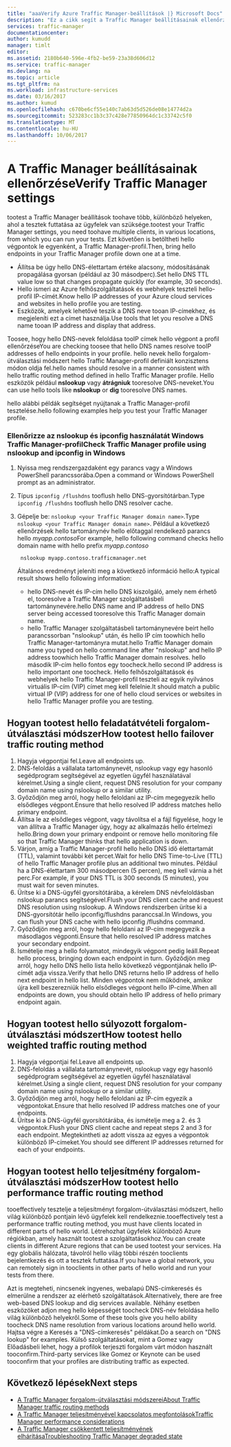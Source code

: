 ```yaml
---
title: "aaaVerify Azure Traffic Manager-beállítások |} Microsoft Docs"
description: "Ez a cikk segít a Traffic Manager beállításainak ellenőrzése"
services: traffic-manager
documentationcenter: 
author: kumudd
manager: timlt
editor: 
ms.assetid: 2180b640-596e-4fb2-be59-23a38d606d12
ms.service: traffic-manager
ms.devlang: na
ms.topic: article
ms.tgt_pltfrm: na
ms.workload: infrastructure-services
ms.date: 03/16/2017
ms.author: kumud
ms.openlocfilehash: c670be6cf55e140c7ab63d5d526de08e14774d2a
ms.sourcegitcommit: 523283cc1b3c37c428e77850964dc1c33742c5f0
ms.translationtype: MT
ms.contentlocale: hu-HU
ms.lasthandoff: 10/06/2017
---
```

# <a name="verify-traffic-manager-settings"></a><span data-ttu-id="8375f-103">A Traffic Manager beállításainak ellenőrzése</span><span class="sxs-lookup"><span data-stu-id="8375f-103">Verify Traffic Manager settings</span></span>

<span data-ttu-id="8375f-104">tootest a Traffic Manager beállítások toohave több, különböző helyeken, ahol a tesztek futtatása az ügyfelek van szüksége.</span><span class="sxs-lookup"><span data-stu-id="8375f-104">tootest your Traffic Manager settings, you need toohave multiple clients, in various locations, from which you can run your tests.</span></span> <span data-ttu-id="8375f-105">Ezt követően is betöltheti hello végpontok le egyenként, a Traffic Manager-profil.</span><span class="sxs-lookup"><span data-stu-id="8375f-105">Then, bring hello endpoints in your Traffic Manager profile down one at a time.</span></span>

* <span data-ttu-id="8375f-106">Állítsa be úgy hello DNS-élettartam értéke alacsony, módosításának propagálása gyorsan (például az 30 másodperc).</span><span class="sxs-lookup"><span data-stu-id="8375f-106">Set hello DNS TTL value low so that changes propagate quickly (for example, 30 seconds).</span></span>
* <span data-ttu-id="8375f-107">Hello ismeri az Azure felhőszolgáltatások és webhelyek teszteli hello-profil IP-címét.</span><span class="sxs-lookup"><span data-stu-id="8375f-107">Know hello IP addresses of your Azure cloud services and websites in hello profile you are testing.</span></span>
* <span data-ttu-id="8375f-108">Eszközök, amelyek lehetővé teszik a DNS neve tooan IP-címekhez, és megjeleníti ezt a címet használja.</span><span class="sxs-lookup"><span data-stu-id="8375f-108">Use tools that let you resolve a DNS name tooan IP address and display that address.</span></span>

<span data-ttu-id="8375f-109">Toosee, hogy hello DNS-nevek feloldása tooIP címek hello végpont a profil ellenőrzése</span><span class="sxs-lookup"><span data-stu-id="8375f-109">You are checking toosee that hello DNS names resolve tooIP addresses of hello endpoints in your profile.</span></span> <span data-ttu-id="8375f-110">hello nevek hello forgalom-útválasztási módszert hello Traffic Manager-profil definiált konzisztens módon oldja fel.</span><span class="sxs-lookup"><span data-stu-id="8375f-110">hello names should resolve in a manner consistent with hello traffic routing method defined in hello Traffic Manager profile.</span></span> <span data-ttu-id="8375f-111">Hello eszközök például **nslookup** vagy **átrágniuk** tooresolve DNS-neveket.</span><span class="sxs-lookup"><span data-stu-id="8375f-111">You can use hello tools like **nslookup** or **dig** tooresolve DNS names.</span></span>

<span data-ttu-id="8375f-112">hello alábbi példák segítséget nyújtanak a Traffic Manager-profil tesztelése.</span><span class="sxs-lookup"><span data-stu-id="8375f-112">hello following examples help you test your Traffic Manager profile.</span></span>

### <a name="check-traffic-manager-profile-using-nslookup-and-ipconfig-in-windows"></a><span data-ttu-id="8375f-113">Ellenőrizze az nslookup és ipconfig használatát Windows Traffic Manager-profil</span><span class="sxs-lookup"><span data-stu-id="8375f-113">Check Traffic Manager profile using nslookup and ipconfig in Windows</span></span>

1. <span data-ttu-id="8375f-114">Nyissa meg rendszergazdaként egy parancs vagy a Windows PowerShell parancssorába.</span><span class="sxs-lookup"><span data-stu-id="8375f-114">Open a command or Windows PowerShell prompt as an administrator.</span></span>
2. <span data-ttu-id="8375f-115">Típus `ipconfig /flushdns` tooflush hello DNS-gyorsítótárban.</span><span class="sxs-lookup"><span data-stu-id="8375f-115">Type `ipconfig /flushdns` tooflush hello DNS resolver cache.</span></span>
3. <span data-ttu-id="8375f-116">Gépelje be: `nslookup <your Traffic Manager domain name>`.</span><span class="sxs-lookup"><span data-stu-id="8375f-116">Type `nslookup <your Traffic Manager domain name>`.</span></span> <span data-ttu-id="8375f-117">Például a következő ellenőrzések hello tartománynév hello előtaggal rendelkező parancs hello *myapp.contoso*</span><span class="sxs-lookup"><span data-stu-id="8375f-117">For example, hello following command checks hello domain name with hello prefix *myapp.contoso*</span></span>

        nslookup myapp.contoso.trafficmanager.net

    <span data-ttu-id="8375f-118">Általános eredményt jeleníti meg a következő információ hello:</span><span class="sxs-lookup"><span data-stu-id="8375f-118">A typical result shows hello following information:</span></span>

    + <span data-ttu-id="8375f-119">hello DNS-nevét és IP-cím hello DNS kiszolgáló, amely nem érhető el, tooresolve a Traffic Manager szolgáltatásbeli tartománynevére.</span><span class="sxs-lookup"><span data-stu-id="8375f-119">hello DNS name and IP address of hello DNS server being accessed tooresolve this Traffic Manager domain name.</span></span>
    + <span data-ttu-id="8375f-120">hello Traffic Manager szolgáltatásbeli tartománynevére beírt hello parancssorban "nslookup" után, és hello IP cím toowhich hello Traffic Manager-tartományra mutat.</span><span class="sxs-lookup"><span data-stu-id="8375f-120">hello Traffic Manager domain name you typed on hello command line after "nslookup" and hello IP address toowhich hello Traffic Manager domain resolves.</span></span> <span data-ttu-id="8375f-121">hello második IP-cím hello fontos egy toocheck.</span><span class="sxs-lookup"><span data-stu-id="8375f-121">hello second IP address is hello important one toocheck.</span></span> <span data-ttu-id="8375f-122">Hello felhőszolgáltatások és webhelyek hello Traffic Manager-profil teszteli az egyik nyilvános virtuális IP-cím (VIP) címet meg kell felelnie.</span><span class="sxs-lookup"><span data-stu-id="8375f-122">It should match a public virtual IP (VIP) address for one of hello cloud services or websites in hello Traffic Manager profile you are testing.</span></span>

## <a name="how-tootest-hello-failover-traffic-routing-method"></a><span data-ttu-id="8375f-123">Hogyan tootest hello feladatátvételi forgalom-útválasztási módszer</span><span class="sxs-lookup"><span data-stu-id="8375f-123">How tootest hello failover traffic routing method</span></span>

1. <span data-ttu-id="8375f-124">Hagyja végpontjai fel.</span><span class="sxs-lookup"><span data-stu-id="8375f-124">Leave all endpoints up.</span></span>
2. <span data-ttu-id="8375f-125">DNS-feloldás a vállalata tartománynevét, nslookup vagy egy hasonló segédprogram segítségével az egyetlen ügyfél használatával kérelmet.</span><span class="sxs-lookup"><span data-stu-id="8375f-125">Using a single client, request DNS resolution for your company domain name using nslookup or a similar utility.</span></span>
3. <span data-ttu-id="8375f-126">Győződjön meg arról, hogy hello feloldani az IP-cím megegyezik hello elsődleges végpont.</span><span class="sxs-lookup"><span data-stu-id="8375f-126">Ensure that hello resolved IP address matches hello primary endpoint.</span></span>
4. <span data-ttu-id="8375f-127">Állítsa le az elsődleges végpont, vagy távolítsa el a fájl figyelése, hogy le van állítva a Traffic Manager úgy, hogy az alkalmazás hello értelmezi hello.</span><span class="sxs-lookup"><span data-stu-id="8375f-127">Bring down your primary endpoint or remove hello monitoring file so that Traffic Manager thinks that hello application is down.</span></span>
5. <span data-ttu-id="8375f-128">Várjon, amíg a Traffic Manager-profil hello hello DNS idő élettartamát (TTL), valamint további két percet.</span><span class="sxs-lookup"><span data-stu-id="8375f-128">Wait for hello DNS Time-to-Live (TTL) of hello Traffic Manager profile plus an additional two minutes.</span></span> <span data-ttu-id="8375f-129">Például ha a DNS-élettartam 300 másodpercen (5 percen), meg kell várnia a hét perc.</span><span class="sxs-lookup"><span data-stu-id="8375f-129">For example, if your DNS TTL is 300 seconds (5 minutes), you must wait for seven minutes.</span></span>
6. <span data-ttu-id="8375f-130">Ürítse ki a DNS-ügyfél gyorsítótárába, a kérelem DNS névfeloldásban nslookup parancs segítségével.</span><span class="sxs-lookup"><span data-stu-id="8375f-130">Flush your DNS client cache and request DNS resolution using nslookup.</span></span> <span data-ttu-id="8375f-131">A Windows rendszerben ürítse ki a DNS-gyorsítótár hello ipconfig/flushdns paranccsal.</span><span class="sxs-lookup"><span data-stu-id="8375f-131">In Windows, you can flush your DNS cache with hello ipconfig /flushdns command.</span></span>
7. <span data-ttu-id="8375f-132">Győződjön meg arról, hogy hello feloldani az IP-cím megegyezik a másodlagos végponti.</span><span class="sxs-lookup"><span data-stu-id="8375f-132">Ensure that hello resolved IP address matches your secondary endpoint.</span></span>
8. <span data-ttu-id="8375f-133">Ismételje meg a hello folyamatot, mindegyik végpont pedig leáll.</span><span class="sxs-lookup"><span data-stu-id="8375f-133">Repeat hello process, bringing down each endpoint in turn.</span></span> <span data-ttu-id="8375f-134">Győződjön meg arról, hogy hello DNS hello lista hello következő végpontjának hello IP-címét adja vissza.</span><span class="sxs-lookup"><span data-stu-id="8375f-134">Verify that hello DNS returns hello IP address of hello next endpoint in hello list.</span></span> <span data-ttu-id="8375f-135">Minden végpontok nem működnek, amikor újra kell beszerezniük hello elsődleges végpont hello IP-címe.</span><span class="sxs-lookup"><span data-stu-id="8375f-135">When all endpoints are down, you should obtain hello IP address of hello primary endpoint again.</span></span>

## <a name="how-tootest-hello-weighted-traffic-routing-method"></a><span data-ttu-id="8375f-136">Hogyan tootest hello súlyozott forgalom-útválasztási módszert</span><span class="sxs-lookup"><span data-stu-id="8375f-136">How tootest hello weighted traffic routing method</span></span>

1. <span data-ttu-id="8375f-137">Hagyja végpontjai fel.</span><span class="sxs-lookup"><span data-stu-id="8375f-137">Leave all endpoints up.</span></span>
2. <span data-ttu-id="8375f-138">DNS-feloldás a vállalata tartománynevét, nslookup vagy egy hasonló segédprogram segítségével az egyetlen ügyfél használatával kérelmet.</span><span class="sxs-lookup"><span data-stu-id="8375f-138">Using a single client, request DNS resolution for your company domain name using nslookup or a similar utility.</span></span>
3. <span data-ttu-id="8375f-139">Győződjön meg arról, hogy hello feloldani az IP-cím egyezik a végpontokat.</span><span class="sxs-lookup"><span data-stu-id="8375f-139">Ensure that hello resolved IP address matches one of your endpoints.</span></span>
4. <span data-ttu-id="8375f-140">Ürítse ki a DNS-ügyfél gyorsítótárába, és ismételje meg a 2. és 3 végpontok.</span><span class="sxs-lookup"><span data-stu-id="8375f-140">Flush your DNS client cache and repeat steps 2 and 3 for each endpoint.</span></span> <span data-ttu-id="8375f-141">Megtekintheti az adott vissza az egyes a végpontok különböző IP-címeket.</span><span class="sxs-lookup"><span data-stu-id="8375f-141">You should see different IP addresses returned for each of your endpoints.</span></span>

## <a name="how-tootest-hello-performance-traffic-routing-method"></a><span data-ttu-id="8375f-142">Hogyan tootest hello teljesítmény forgalom-útválasztási módszer</span><span class="sxs-lookup"><span data-stu-id="8375f-142">How tootest hello performance traffic routing method</span></span>

<span data-ttu-id="8375f-143">tooeffectively tesztelje a teljesítményt forgalom-útválasztási módszert, hello világ különböző pontjain lévő ügyfelek kell rendelkeznie.</span><span class="sxs-lookup"><span data-stu-id="8375f-143">tooeffectively test a performance traffic routing method, you must have clients located in different parts of hello world.</span></span> <span data-ttu-id="8375f-144">Létrehozhat ügyfelek különböző Azure régiókban, amely használt tootest a szolgáltatásokhoz.</span><span class="sxs-lookup"><span data-stu-id="8375f-144">You can create clients in different Azure regions that can be used tootest your services.</span></span> <span data-ttu-id="8375f-145">Ha egy globális hálózata, távolról hello világ többi részén tooclients bejelentkezés és ott a tesztek futtatása.</span><span class="sxs-lookup"><span data-stu-id="8375f-145">If you have a global network, you can remotely sign in tooclients in other parts of hello world and run your tests from there.</span></span>

<span data-ttu-id="8375f-146">Azt is megteheti, nincsenek ingyenes, webalapú DNS-címkeresés és elmerülne a rendszer az elérhető szolgáltatások.</span><span class="sxs-lookup"><span data-stu-id="8375f-146">Alternatively, there are free web-based DNS lookup and dig services available.</span></span> <span data-ttu-id="8375f-147">Néhány esetben eszközöket adjon meg hello képességét toocheck DNS-név feloldása hello világ különböző helyekről.</span><span class="sxs-lookup"><span data-stu-id="8375f-147">Some of these tools give you hello ability toocheck DNS name resolution from various locations around hello world.</span></span> <span data-ttu-id="8375f-148">Hajtsa végre a Keresés a "DNS-címkeresés" példákat.</span><span class="sxs-lookup"><span data-stu-id="8375f-148">Do a search on "DNS lookup" for examples.</span></span> <span data-ttu-id="8375f-149">Külső szolgáltatásokat, mint a Gomez vagy Előadásbeli lehet, hogy a profilok terjeszti forgalom várt módon használt tooconfirm.</span><span class="sxs-lookup"><span data-stu-id="8375f-149">Third-party services like Gomez or Keynote can be used tooconfirm that your profiles are distributing traffic as expected.</span></span>

## <a name="next-steps"></a><span data-ttu-id="8375f-150">Következő lépések</span><span class="sxs-lookup"><span data-stu-id="8375f-150">Next steps</span></span>

* [<span data-ttu-id="8375f-151">A Traffic Manager forgalom-útválasztási módszerei</span><span class="sxs-lookup"><span data-stu-id="8375f-151">About Traffic Manager traffic routing methods</span></span>](traffic-manager-routing-methods.md)
* [<span data-ttu-id="8375f-152">A Traffic Manager teljesítményével kapcsolatos megfontolások</span><span class="sxs-lookup"><span data-stu-id="8375f-152">Traffic Manager performance considerations</span></span>](traffic-manager-performance-considerations.md)
* [<span data-ttu-id="8375f-153">A Traffic Manager csökkentett teljesítményének elhárítása</span><span class="sxs-lookup"><span data-stu-id="8375f-153">Troubleshooting Traffic Manager degraded state</span></span>](traffic-manager-troubleshooting-degraded.md)
